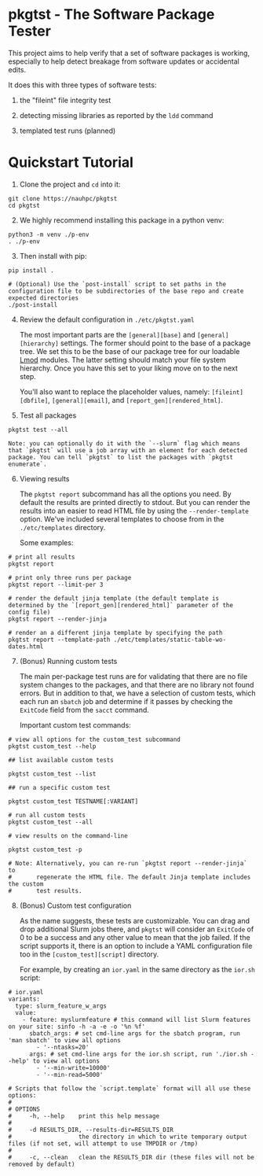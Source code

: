 # pkgtst - The Software Package Tester

This project aims to help verify that a set of software packages is working,
especially to help detect breakage from software updates or accidental edits.

It does this with three types of software tests:

1. the "fileint" file integrity test

2. detecting missing libraries as reported by the `ldd` command

3. templated test runs (planned)

# Quickstart Tutorial

1. Clone the project and `cd` into it:

```
git clone https://nauhpc/pkgtst
cd pkgtst
```

2. We highly recommend installing this package in a python venv:

```
python3 -m venv ./p-env
. ./p-env
```

3. Then install with pip:

```
pip install .

# (Optional) Use the `post-install` script to set paths in the configuration file to be subdirectories of the base repo and create expected directories
./post-install
```

4. Review the default configuration in `./etc/pkgtst.yaml`

    The most important parts are the `[general][base]` and `[general][hierarchy]` settings. The former should point to the base of a package tree. We set this to be the base of our package tree for our loadable [Lmod](https://github.com/TACC/Lmod) modules. The latter setting should match your file system hierarchy. Once you have this set to your liking move on to the next step.
    
    You'll also want to replace the placeholder values, namely: `[fileint][dbfile]`, `[general][email]`, and `[report_gen][rendered_html]`.
    
5. Test all packages

```
pkgtst test --all
```

    Note: you can optionally do it with the `--slurm` flag which means that `pkgtst` will use a job array with an element for each detected package. You can tell `pkgtst` to list the packages with `pkgtst enumerate`.

6. Viewing results

    The `pkgtst report` subcommand has all the options you need. By default the results are printed directly to stdout. But you can render the results into an easier to read HTML file by using the `--render-template` option. We've included several templates to choose from in the `./etc/templates` directory.
    
    Some examples:
```
# print all results
pkgtst report

# print only three runs per package
pkgtst report --limit-per 3

# render the default jinja template (the default template is determined by the `[report_gen][rendered_html]` parameter of the config file)
pkgtst report --render-jinja

# render an a different jinja template by specifying the path
pkgtst report --template-path ./etc/templates/static-table-wo-dates.html
```

7. (Bonus) Running custom tests

    The main per-package test runs are for validating that there are no file system changes to the packages, and that there are no library not found errors. But in addition to that, we have a selection of custom tests, which each run an `sbatch` job and determine if it passes by checking the `ExitCode` field from the `sacct` command.

    Important custom test commands:

```
# view all options for the custom_test subcommand
pkgtst custom_test --help

## list available custom tests

pkgtst custom_test --list

## run a specific custom test

pkgtst custom_test TESTNAME[:VARIANT]

# run all custom tests
pkgtst custom_test --all

# view results on the command-line

pkgtst custom_test -p

# Note: Alternatively, you can re-run `pkgtst report --render-jinja` to
#       regenerate the HTML file. The default Jinja template includes the custom
#       test results.
```

8. (Bonus) Custom test configuration

    As the name suggests, these tests are customizable. You can drag and drop additional Slurm jobs there, and `pkgtst` will consider an `ExitCode` of 0 to be a success and any other value to mean that the job failed. If the script supports it, there is an option to include a YAML configuration file too in the `[custom_test][script]` directory.
    
    For example, by creating an `ior.yaml` in the same directory as the `ior.sh` script:

```
# ior.yaml
variants:
  type: slurm_feature_w_args
  value:
    - feature: myslurmfeature # this command will list Slurm features on your site: sinfo -h -a -e -o '%n %f'
      sbatch_args: # set cmd-line args for the sbatch program, run 'man sbatch' to view all options
        - '--ntasks=20'
      args: # set cmd-line args for the ior.sh script, run './ior.sh --help' to view all options
        - '--min-write=10000'
        - '--min-read=5000'

# Scripts that follow the `script.template` format will all use these options:
#
# OPTIONS
#     -h, --help    print this help message
#
#     -d RESULTS_DIR, --results-dir=RESULTS_DIR
#                   the directory in which to write temporary output files (if not set, will attempt to use TMPDIR or /tmp)
#
#     -c, --clean   clean the RESULTS_DIR dir (these files will not be removed by default)
```
